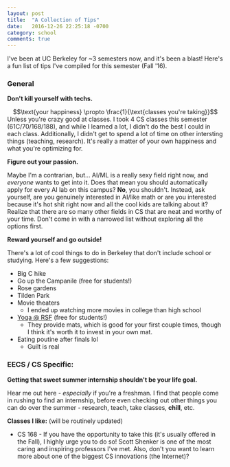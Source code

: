 ```yaml
---
layout: post
title:  "A Collection of Tips"
date:   2016-12-26 22:25:18 -0700
category: school
comments: true
---
```

I've been at UC Berkeley for ~3 semesters now, and it's been a blast! Here's a
fun list of tips I've compiled for this semester (Fall '16).

### General

**Don't kill yourself with techs.**
<div align="center">
$$\text{your happiness} \propto \frac{1}{\text{classes you're taking}}$$
</div>
Unless you're crazy good at classes. I took 4 CS classes this semester
(61C/70/168/188), and while I learned a lot, I didn't do the best I could in
each class. Additionally, I didn't get to spend a lot of time on other
intersting things (teaching, research). It's really a matter of your own
happiness and what you're optimizing for.

**Figure out your passion.**

Maybe I'm a contrarian, but... AI/ML is a really sexy field right now, and
*everyone* wants to get into it. Does that mean you should automatically apply
for every AI lab on this campus? **No**, you shouldn't. Instead, ask yourself,
are you genuinely interested in AI/like math or are you interested because it's
hot shit right now and all the cool kids are talking about it? Realize that
there are so many other fields in CS that are neat and worthy of your time.
Don't come in with a narrowed list without exploring all the options first.

**Reward yourself and go outside!**

There's a lot of cool things to do in Berkeley that don't include school or
studying. Here's a few suggestions:

* Big C hike
* Go up the Campanile (free for students!)
* Rose gardens
* Tilden Park
* Movie theaters
    * I ended up watching more movies in college than high school <i class="em
        em-sweat_smile"></i>
* [Yoga @ RSF](https://recsports.berkeley.edu/group-ex-schedule/) (free for
    students!)
    * They provide mats, which is good for your first couple times, though I
        think it's worth it to invest in your own mat.
* Eating poutine after finals lol
    * Guilt is real

### EECS / CS Specific:

**Getting that sweet summer internship shouldn't be your life goal.**

Hear me out here - *especially* if you're a freshman. I find that people come in
rushing to find an internship, before even checking out other things you can do
over the summer - research, teach, take classes, **chill**, etc.

**Classes I like:**
(will be routinely updated)

* CS 168 - If you have the opportunity to take this (it's usually offered in the
    Fall), I highly urge you to do so! Scott Shenker is one of the most caring
    and inspiring professors I've met. Also, don't you want to learn more about
    one of the biggest CS innovations (the Internet)?
